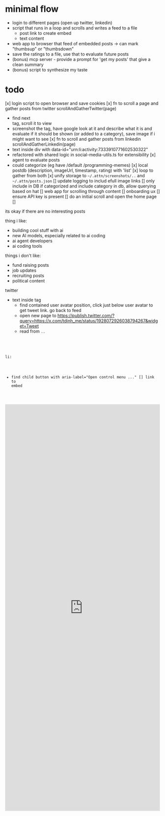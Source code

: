 # minimal flow
- login to different pages (open up twitter, linkedin)
- script that runs in a loop and scrolls and writes a feed to a file
  - post link to create embed
  - text content
- web app to browser that feed of embedded posts -> can mark "thumbsup" or "thumbsdown"
- save the ratings to a file, use that to evaluate future posts
- (bonus) mcp server - provide a prompt for 'get my posts' that give a clean summary
- (bonus) script to synthesize my taste

# todo
[x] login script to open browser and save cookies
[x] fn to scroll a page and gather posts from twitter scrollAndGatherTwitter(page)
  - find next <article> tag, scroll it to view
  - screenshot the tag, have google look at it and describe what it is and evaluate if it should be shown (or added to a category), save image if i might want to see
[x] fn to scroll and gather posts from linkedin scrollAndGatherLinkedin(page)
  - text inside div with data-id="urn:li:activity:7333910771602530322"
  - refactored with shared logic in social-media-utils.ts for extensibility
[x] agent to evaluate posts
  - could categorize (eg have /default /programming-memes)
[x] local postdb (description, imageUrl, timestamp, rating) with 'list'
[x] loop to gather from both
  [x] unify storage to `~/.attn/screenshots/..` and `~/.attn/posts.json`
  [] update logging to includ efull image links
[] only include in DB if categorized and include category in db, allow querying based on hat
[] web app for scrolling through content
[] onboarding ux
  [] ensure API key is present
  [] do an initial scroll and open the home page
  [] 

its okay if there are no interesting posts

thing i like:
- building cool stuff with ai
- new AI models, especially related to ai coding
- ai agent developers
- ai coding tools

things i don't like:
- fund raising posts
- job updates
- recruiting posts
- political content

twitter
- text inside  tag
  - find contained user avatar position, click just below user avatar to get tweet link. go back to feed
  - open new page to https://publish.twitter.com/?query=https://x.com/tdinh_me/status/1928072926038794267&widget=Tweet
  - read from <code class="EmbedCode-code">..

li:
  - find child button with aria-label="Open control menu ..."
  [] link to embed
  <iframe src="https://www.linkedin.com/embed/feed/update/urn:li:share:7333894278835838976" height="1322" width="504" frameborder="0" allowfullscreen="" title="Embedded post"></iframe>